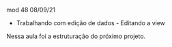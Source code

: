 mod 48                                              08/09/21

- Trabalhando com edição de dados - Editando a view

Nessa aula foi a estruturação do próximo projeto.

